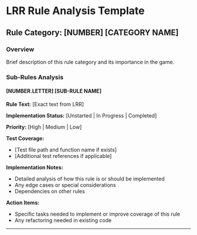 # LRR Rule Analysis Template

## Rule Category: [NUMBER] [CATEGORY NAME]

### Overview
Brief description of this rule category and its importance in the game.

### Sub-Rules Analysis

#### [NUMBER.LETTER] [SUB-RULE NAME]
**Rule Text:** [Exact text from LRR]

**Implementation Status:** [Unstarted | In Progress | Completed]

**Priority:** [High | Medium | Low]

**Test Coverage:**
- [Test file path and function name if exists]
- [Additional test references if applicable]

**Implementation Notes:**
- Detailed analysis of how this rule is or should be implemented
- Any edge cases or special considerations
- Dependencies on other rules

**Action Items:**
- Specific tasks needed to implement or improve coverage of this rule
- Any refactoring needed in existing code

---